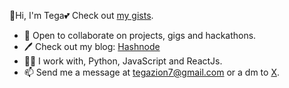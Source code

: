 👋Hi, I'm Tega💕
Check out [my gists](https://gist.github.com/tegacodess).
- 💼 Open to collaborate on projects, gigs and hackathons.
- 🖊  Check out my blog: [Hashnode](https://techgirltega.hashnode.dev/ ) 
- 👩‍💻 I work with, Python, JavaScript and ReactJs.
- 📫 Send me a message at tegazion7@gmail.com or a dm to [X](https://twitter.com/tega_zion).

